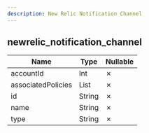 ```yaml
---
description: New Relic Notification Channel
---
```

newrelic_notification_channel
-----------------------------

| **Name**           | **Type**     | **Nullable** |
| ------------------ | ------------ | ------------ |
| accountId          | Int          | &cross;      |
| associatedPolicies | List<String> | &cross;      |
| id                 | String       | &cross;      |
| name               | String       | &cross;      |
| type               | String       | &cross;      |
